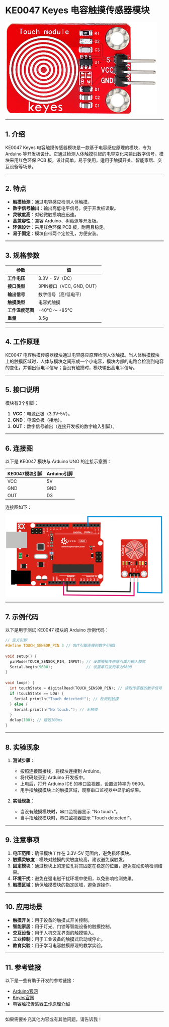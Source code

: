 # KE0047 Keyes 电容触摸传感器模块

![image-20250312160701434](media/image-20250312160701434.png)

---

## **1. 介绍**

KE0047 Keyes 电容触摸传感器模块是一款基于电容感应原理的模块，专为 Arduino 等开发板设计。它通过检测人体触摸引起的电容变化来输出数字信号。模块采用红色环保 PCB 板，设计简单，易于使用，适用于触摸开关、智能家居、交互设备等场景。

---

## **2. 特点**

- **触摸检测**：通过电容感应检测人体触摸。
- **数字信号输出**：输出高低电平信号，便于开发板读取。
- **灵敏度高**：对轻微触摸响应迅速。
- **高兼容性**：兼容 Arduino、树莓派等开发板。
- **环保设计**：采用红色环保 PCB 板，耐用且稳定。
- **易于固定**：模块自带两个定位孔，方便安装。

---

## **3. 规格参数**

| 参数            | 值                     |
|-----------------|------------------------|
| **工作电压**    | 3.3V - 5V（DC）        |
| **接口类型**    | 3PIN接口（VCC, GND, OUT） |
| **输出信号**    | 数字信号（高/低电平）  |
| **触摸类型**    | 电容式触摸             |
| **工作温度范围**| -40℃ ～ +85℃          |
| **重量**        | 3.5g                   |

---

## **4. 工作原理**

KE0047 电容触摸传感器模块通过电容感应原理检测人体触摸。当人体触摸模块上的触摸区域时，人体与模块之间形成一个小电容，模块内部的电路会检测到电容的变化，并输出低电平信号；当没有触摸时，模块输出高电平信号。

---

## **5. 接口说明**

模块有3个引脚：
1. **VCC**：电源正极（3.3V-5V）。
2. **GND**：电源负极（接地）。
3. **OUT**：数字信号输出（连接开发板的数字输入引脚）。

---

## **6. 连接图**

以下是 KE0047 模块与 Arduino UNO 的连接示意图：

| KE0047模块引脚 | Arduino引脚 |
| -------------- | ----------- |
| VCC            | 5V          |
| GND            | GND         |
| OUT            | D3          |

连接图如下：

![image-20250312160713847](media/image-20250312160713847.png)

---

## **7. 示例代码**

以下是用于测试 KE0047 模块的 Arduino 示例代码：

```cpp
// 定义引脚
#define TOUCH_SENSOR_PIN 3 // OUT引脚连接到数字引脚3

void setup() {
  pinMode(TOUCH_SENSOR_PIN, INPUT); // 设置触摸传感器引脚为输入模式
  Serial.begin(9600);               // 设置串口波特率为9600
}

void loop() {
  int touchState = digitalRead(TOUCH_SENSOR_PIN); // 读取传感器的数字信号
  if (touchState == LOW) {
    Serial.println("Touch detected!"); // 检测到触摸
  } else {
    Serial.println("No touch."); // 无触摸
  }
  delay(100); // 延迟100ms
}
```

---

## **8. 实验现象**

1. **测试步骤**：
   - 按照连接图接线，将模块连接到 Arduino。
   - 将代码烧录到 Arduino 开发板中。
   - 上电后，打开 Arduino IDE 的串口监视器，设置波特率为 9600。
   - 用手指触摸模块上的触摸区域，观察串口监视器中显示的结果。

2. **实验现象**：
   - 当没有触摸模块时，串口监视器显示 "No touch."。
   - 当手指触摸模块时，串口监视器显示 "Touch detected!"。

---

## **9. 注意事项**

1. **电压范围**：确保模块工作在 3.3V-5V 范围内，避免损坏模块。
2. **触摸灵敏度**：模块对触摸的灵敏度较高，建议避免误触发。
3. **固定模块**：通过模块上的定位孔将其固定在稳定的位置，避免震动影响检测结果。
4. **环境干扰**：避免在强电磁干扰环境中使用，以免影响检测效果。
5. **触摸区域**：确保触摸模块的指定区域，避免误操作。

---

## **10. 应用场景**

- **触摸开关**：用于设备的触摸式开关控制。
- **智能家居**：用于灯光、门锁等智能设备的触摸控制。
- **交互设备**：用于人机交互界面的触摸输入。
- **工业控制**：用于工业设备的触摸式启动或停止。
- **教育实验**：用于学习电容触摸原理的教学实验。

---

## **11. 参考链接**

以下是一些有助于开发的参考链接：
- [Arduino官网](https://www.arduino.cc/)
- [Keyes官网](http://www.keyes-robot.com/)
- [电容触摸传感器工作原理介绍](https://en.wikipedia.org/wiki/Touch_sensor)

---

如果需要补充其他内容或有其他问题，请告诉我！
